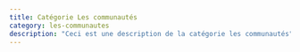 ```yaml
---
title: Catégorie Les communautés
category: les-communautes
description: "Ceci est une description de la catégorie les communautés"
---
```

